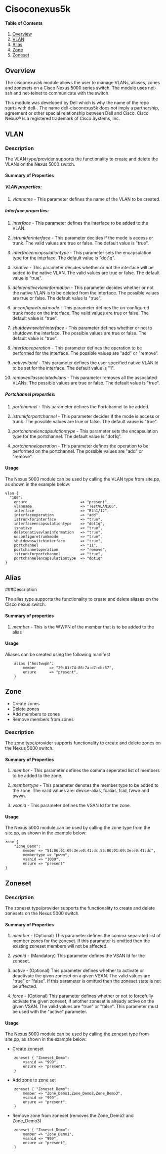 # Cisoconexus5k

#### Table of Contents

1. [Overview](#overview)
2. [VLAN](#vlan)
3. [Alias](#alias)
4. [Zone](#zone)
5. [Zoneset](#zoneset)

## Overview

The cisconexus5k module allows the user to manage VLANs, aliases, zones and zonesets on a Cisco Nexus 5000 series switch. The module uses net-ssh and net-telnet to communicate with the switch.

This module was developed by Dell which is why the name of the repo starts with dell-.   The name dell-cisconexus5k does not imply a partnership, agreement or other special relationship between Dell and Cisco.  Cisco Nexus® is a registered trademark of Cisco Systems, Inc.

## VLAN

### Description

The VLAN type/provider supports the functionality to create and delete the VLANs 
on the Nexus 5000 switch.

#### Summary of Properties

##### VLAN properties:

1. _vlanname_ - This parameter defines the name of the VLAN to be created.

##### Interface properties:

1. _interface_ - This parameter defines the interface to be added to the VLAN.

2. _istrunkforinterface_ - This parameter decides if the mode is access or trunk. The valid values are true or false. The default value is "true".

3. _interfaceencapsulationtype_ - This parameter sets the encapsulation type for the interface. The default value is "dot1q".

4. _isnative_ - This parameter decides whether or not the interface will be added to the native VLAN. The valid values are true or false. The default value is "true".

5. _deletenativevlaninformation_ - This parameter decides whether or not the native VLAN is to be deleted from the interface. The possible values are true or false. The default value is "true".

6. _unconfiguretrunkmode_ - This parameter defines the un-configured trunk mode on the interface. The valid values are true or false. The default value is "true".

7. _shutdownswitchinterface_ - This parameter defines whether or not to shutdown the interface. The possible values are true or false. The default value is "true".

8. _interfaceoperation_ - This parameter defines the operation to be performed for the interface. The possible values are "add" or "remove".

9. _nativevlanid_ - This parameter defines the user specified native VLAN Id to be set for the interface. The default value is "1".

10. _removeallassociatedvlans_ - This parameter removes all the associated VLANs. The possible values are true or false. The default value is "true".

##### Portchannel properties:

1. _portchannel_ - This parameter defines the Portchannel to be added.

2. _istrunkforportchannel_ -  This parameter decides if the mode is access or trunk. The possible values are true or false. The default vause is "true".

3. _portchannelencapsulationtype_ -  This parameter sets the encapsulation type for the portchannel. The default value is "dot1q".

4. _portchanneloperation_ - This parameter defines the operation to be performed on the portchannel. The possible values are "add" or "remove".


#### Usage

The Nexus 5000 module can be used by calling the VLAN type from site.pp, as 
shown in the example below:

    vlan {
      "100":
        ensure                        => "present",
        vlanname                      => "TestVLAN100",
        interface                     => "Eth1/12",
        interfaceoperation            => "add",
        istrunkforinterface           => "true",
        interfaceencapsulationtype    => "dot1q",
        isnative                      => "true",
        deletenativevlaninformation   => "true",
        unconfiguretrunkmode          => "true",
        shutdownswitchinterface       => "true",
        portchannel                   => "11",
        portchanneloperation          => "remove",
        istrunkforportchannel         => "true",
        portchannelencapsulationtype  => "dot1q"
    }

## Alias

###Description

The alias type supports the functionality to create and delete aliases on the Cisco nexus switch.

#### Summary of properties

1. _member_ - This is the WWPN of the member that is to be added to the alias

#### Usage

Aliases can be created using the following manifest

```
	alias {"hostwwpn":
    	member      => "20:01:74:86:7a:d7:cb:57",
        ensure      => "present",
    }
```

## Zone

- Create zones
- Delete zones
- Add members to zones
- Remove members from zones

### Description

The zone type/provider supports functionality to create and delete zones on the 
Nexus 5000 switch. 

#### Summary of Properties

1. _member_ - This parameter defines the comma seperated list of members to be added to the zone.

2. _membertype_ - This parameter denotes the member type to be added to the zone. The valid values are: device-alias, fcalias, fcid, fwwn and pwwn.

3. _vsanid_ - This parameter defines the VSAN Id for the zone.
    
#### Usage

The Nexus 5000 module can be used by calling the zone type from the site.pp, as 
shown in the example below:

	zone {
    	"Zone_Demo":
      		member => "51:06:01:69:3e:e0:41:dc,55:06:01:69:3e:e0:41:dc",
      		membertype => "pwwn",
      		vsanid => "1000",
      		ensure => "present"
  	}

## Zoneset

### Description

The zoneset type/provider supports the functionality to create and delete 
zonesets on the Nexus 5000 switch. 

#### Summary of Properties

1. _member_ - (Optional) This parameter defines the comma separated list of member zones for the zoneset. If this parameter is omitted then the existing zoneset members will not be affected.
    
2. _vsanid_ - (Mandatory) This parameter defines the VSAN Id for the zoneset.
    
3. _active_ - (Optional) This parameter defines whether to activate or deactivate the given zoneset on a given VSAN. The valid values are "true" or "false". If this parameter is omitted then the zoneset state is not be affected.
    
4. _force_ - (Optional)	This parameter defines whether or not to forcefully activate the given zoneset, if another zoneset is already active on the given VSAN. The valid values are "true" or "false". This parameter must be used with the "active" parameter.
    
#### Usage

The Nexus 5000 module can be used by calling the zoneset type from site.pp, as 
shown in the example below:

- Create zoneset

```
	zoneset { "Zoneset_Demo":
    	vsanid => "999",
        ensure => "present",
    }
```

- Add zone to zone set

```
	zoneset { "Zoneset_Demo":
    	member => "Zone_Demo1,Zone_Demo2,Zone_Demo3",
        vsanid => "999",
        ensure => "present",
    }
```

- Remove zone from zoneset (removes the Zone_Demo2 and Zone_Demo3)

```
	zoneset { "Zoneset_Demo":
        member => "Zone_Demo1",
        vsanid => "999",
        ensure => "present",
    }
```

